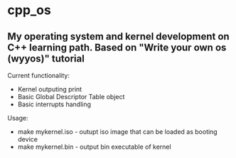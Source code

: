 # cpp_os
<h2>My operating system and kernel development on C++ learning path. Based on "Write your own os (wyyos)" tutorial</h2>
<div><p> Current functionality: </p>
<ul>
  <li>Kernel outputing print</li>
  <li>Basic Global Descriptor Table object</li>
  <li>Basic interrupts handling</li>
</ul>
  </div>
  <div>
<p> Usage: </p>
<ul>
  <li>make mykernel.iso - outupt iso image that can be loaded as booting device</li>
  <li>make mykernel.bin - output bin executable of kernel</li>
</ul></div>
